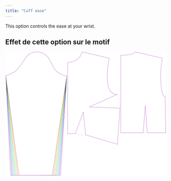 ```yaml
---
title: "Cuff ease"
---
```


This option controls the ease at your wrist.

## Effet de cette option sur le motif

![This image shows the effect of this option by superimposing several variants that have a different value for this option](breanna_cuffease_sample.svg "Effect of this option on the pattern")
